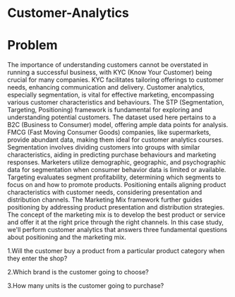 # Customer-Analytics
# Problem
The importance of understanding customers cannot be overstated in running a successful business, with KYC (Know Your Customer) being crucial for many companies. KYC facilitates tailoring offerings to customer needs, enhancing communication and delivery. Customer analytics, especially segmentation, is vital for effective marketing, encompassing various customer characteristics and behaviours. The STP (Segmentation, Targeting, Positioning) framework is fundamental for exploring and understanding potential customers.
The dataset used here pertains to a B2C (Business to Consumer) model, offering ample data points for analysis. FMCG (Fast Moving Consumer Goods) companies, like supermarkets, provide abundant data, making them ideal for customer analytics courses. Segmentation involves dividing customers into groups with similar characteristics, aiding in predicting purchase behaviours and marketing responses. Marketers utilize demographic, geographic, and psychographic data for segmentation when consumer behavior data is limited or available. Targeting evaluates segment profitability, determining which segments to focus on and how to promote products. Positioning entails aligning product characteristics with customer needs, considering presentation and distribution channels. The Marketing Mix framework further guides positioning by addressing product presentation and distribution strategies.
The concept of the marketing mix is to develop the best product or service and offer it at the right price through the right channels. In this case study, we'll perform customer analytics that answers three fundamental questions about positioning and the marketing mix.

1.Will the customer buy a product from a particular product category when they enter the shop?

2.Which brand is the customer going to choose?

3.How many units is the customer going to purchase?

